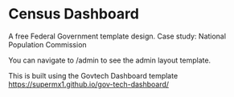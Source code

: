 # Census Dashboard
A free Federal Government template design. Case study: National Population Commission

You can navigate to /admin to see the admin layout template.

This is built using the Govtech Dashboard template
https://supermx1.github.io/gov-tech-dashboard/

